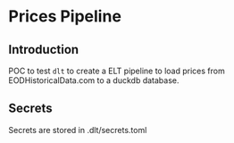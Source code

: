 # Prices Pipeline

## Introduction

POC to test `dlt` to create a ELT pipeline to load prices from EODHistoricalData.com to a duckdb database.

## Secrets

Secrets are stored in .dlt/secrets.toml